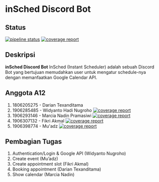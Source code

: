 # inSched Discord Bot

## Status
[![pipeline status](https://gitlab.com/fikri.akmal/testing-insched/badges/master/pipeline.svg)](https://gitlab.com/fikri.akmal/testing-insched/-/commits/master)
[![coverage report](https://gitlab.com/fikri.akmal/testing-insched/badges/master/coverage.svg)](https://gitlab.com/fikri.akmal/testing-insched/-/commits/master)

## Deskripsi
**inSched Discord Bot** InSched (Instant Scheduler) adalah sebuah Discord Bot yang bertujuan memudahkan user untuk mengatur schedule-nya dengan memanfaatkan Google Calendar API.

## Anggota A12
1. 1806205275 - Darian Texanditama
2. 1906285485 - Widyanto Hadi Nugroho [![coverage report](https://gitlab.com/fikri.akmal/testing-insched/badges/dev/widy/coverage.svg)](https://gitlab.com/fikri.akmal/testing-insched/-/commits/dev/widy)
3. 1906293146 - Marcia Nadin Pramasiwi [![coverage report](https://gitlab.com/fikri.akmal/testing-insched/badges/master/coverage.svg)](https://gitlab.com/fikri.akmal/testing-insched/-/commits/showCalendaar)
4. 1906307132 - Fikri Akmal [![coverage report](https://gitlab.com/fikri.akmal/testing-insched/badges/dev/fikri-new/coverage.svg)](https://gitlab.com/fikri.akmal/testing-insched/-/commits/dev/fikri-new)
5. 1906398774 - Mu'adz [![coverage report](https://gitlab.com/fikri.akmal/testing-insched/badges/dev/fikri-new/coverage.svg)](https://gitlab.com/fikri.akmal/testing-insched/-/commits/CreateEvent-new)

## Pembagian Tugas
1. Authentication/Login & Google API (Widyanto Nugroho)
2. Create event (Mu’adz)
3. Create appointment slot (Fikri Akmal)
4. Booking appointment (Darian Texanditama)
5. Show calendar (Marcia Nadin)
